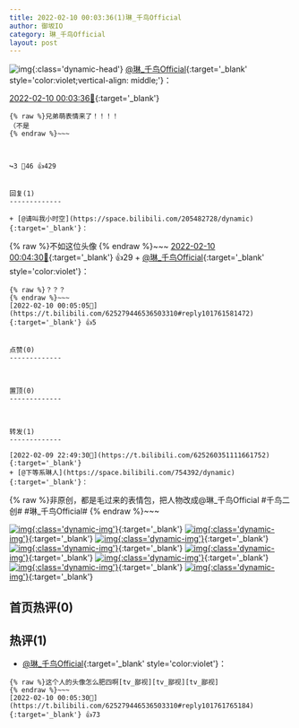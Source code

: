 ```yaml
---
title: 2022-02-10 00:03:36(1)琳_千鸟Official
author: 御坂IO
category: 琳_千鸟Official
layout: post
---
```


![img](/images/c0a88f85ebd0d056f37b114e0748e69556c8b488.jpg){:class='dynamic-head'}
[@琳_千鸟Official](https://space.bilibili.com/1620923329/dynamic){:target='_blank' style='color:violet;vertical-align: middle;'}：

[2022-02-10 00:03:36🔗](https://t.bilibili.com/625279446536503310){:target='_blank'}

~~~
{% raw %}兄弟萌表情来了！！！！
（不是
{% endraw %}~~~



↪️3 💬46 👍429


回复(1)
-------------

+ [@请叫我小时空](https://space.bilibili.com/205482728/dynamic){:target='_blank'}：
~~~
{% raw %}不如这位头像
{% endraw %}~~~
[2022-02-10 00:04:30🔗](https://t.bilibili.com/625279446536503310#reply101761556064){:target='_blank'} 👍29
    + [@琳_千鸟Official](https://space.bilibili.com/1620923329/dynamic){:target='_blank' style='color:violet'}：
~~~
{% raw %}？？？
{% endraw %}~~~
[2022-02-10 00:05:05🔗](https://t.bilibili.com/625279446536503310#reply101761581472){:target='_blank'} 👍5


点赞(0)
-------------



置顶(0)
-------------



转发(1)
-------------

[2022-02-09 22:49:30🔗](https://t.bilibili.com/625260351111661752){:target='_blank'}
+ [@下等系琳人](https://space.bilibili.com/754392/dynamic){:target='_blank'}：
~~~
{% raw %}非原创，都是毛过来的表情包，把人物改成@琳_千鸟Official 
#千鸟二创# #琳_千鸟Official#
{% endraw %}~~~


[![img](/images/b24572ae2473a6d4c97d8d7e5768b1f58f905f94.jpg){:class='dynamic-img'}](/images/b24572ae2473a6d4c97d8d7e5768b1f58f905f94.jpg){:target='_blank'}
[![img](/images/a8eef429cf4ab16922b77b302c74654a33cf9ffc.jpg){:class='dynamic-img'}](/images/a8eef429cf4ab16922b77b302c74654a33cf9ffc.jpg){:target='_blank'}
[![img](/images/d32b581eb65aa43a2284940daf15a05b70b65b34.jpg){:class='dynamic-img'}](/images/d32b581eb65aa43a2284940daf15a05b70b65b34.jpg){:target='_blank'}
[![img](/images/d1a1eda3ef31288e95541eac62d05a1dcc6b27f3.jpg){:class='dynamic-img'}](/images/d1a1eda3ef31288e95541eac62d05a1dcc6b27f3.jpg){:target='_blank'}
[![img](/images/8522e8a9832544b58af45653f452e586c8f32e29.jpg){:class='dynamic-img'}](/images/8522e8a9832544b58af45653f452e586c8f32e29.jpg){:target='_blank'}
[![img](/images/6c28ae449c9490265e9793f309a9e9ccc2b8b144.jpg){:class='dynamic-img'}](/images/6c28ae449c9490265e9793f309a9e9ccc2b8b144.jpg){:target='_blank'}
[![img](/images/e61ef099eda52ff51af41d533907dd2e2d8b4b54.jpg){:class='dynamic-img'}](/images/e61ef099eda52ff51af41d533907dd2e2d8b4b54.jpg){:target='_blank'}
[![img](/images/ea7830d828b43a3dcebd4beb36b9ea439b7c1dca.jpg){:class='dynamic-img'}](/images/ea7830d828b43a3dcebd4beb36b9ea439b7c1dca.jpg){:target='_blank'}




首页热评(0)
-------------



热评(1)
-------------

+ [@琳_千鸟Official](https://space.bilibili.com/1620923329/dynamic){:target='_blank' style='color:violet'}：
~~~
{% raw %}这个人的头像怎么肥四啊[tv_鄙视][tv_鄙视][tv_鄙视]
{% endraw %}~~~
[2022-02-10 00:05:30🔗](https://t.bilibili.com/625279446536503310#reply101761765184){:target='_blank'} 👍73


